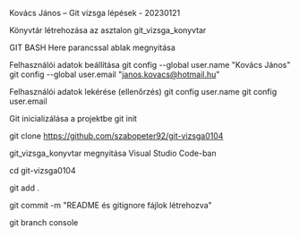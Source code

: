Kovács János – Git vizsga lépések - 20230121

Könyvtár létrehozása az asztalon
git_vizsga_konyvtar

GIT BASH Here parancssal ablak megnyitása

Felhasználói adatok beállítása 
git config --global user.name "Kovács János"
git config --global user.email "janos.kovacs@hotmail.hu"

Felhasználói adatok lekérése (ellenőrzés)
git config user.name
git config user.email

Git inicializálása a projektbe
git init

git clone https://github.com/szabopeter92/git-vizsga0104

git_vizsga_konyvtar megnyitása Visual Studio Code-ban

cd git-vizsga0104

git add .

git commit -m "README és gitignore fájlok létrehozva"

git branch console





